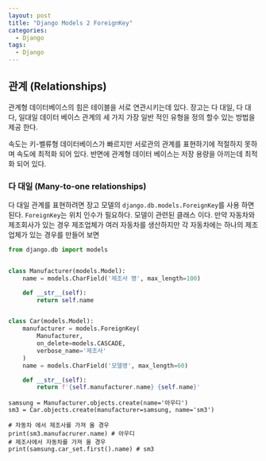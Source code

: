 ```yaml
---
layout: post
title: "Django Models 2 ForeignKey"
categories:
  - Django
tags:
  - Django
---
```


## 관계 (Relationships)
관계형 데이터베이스의 힘은 테이블을 서로 연관시키는데 있다. 장고는 다 대일, 다 대다, 일대일 데이터 베이스 관계의 세 가지 가장 일반 적인 유형을 정의 할수 있는 방법을 제공 한다.

속도는 키-벨류형 데이터베이스가 빠르지만 서로관의 관계를 표현하기에 적절하지 못하며 속도에 최적화 되어 있다. 반면에 관계형 데이터 베이스는 저장 용량을 아끼는데 최적화 되어 있다. 


### 다 대일 (Many-to-one relationships)
다 대일 관계를 표현하려면 장고 모델의 `django.db.models.ForeignKey`를 사용 하면 된다.
`ForeignKey`는 위치 인수가 필요하다. 모델이 관련된 클래스 이다.
만약 자동차와 제조회사가 있는 경우 제조업체가 여러 자동차를 생산하지만 각 자동차에는 하나의 제조 업체가 있는 경우를 만들어 보면
```python
from django.db import models


class Manufacturer(models.Model):
    name = models.CharField('제조사 명', max_length=100)

    def __str__(self):
        return self.name


class Car(models.Model):
    manufacturer = models.ForeignKey(
        Manufacturer,
        on_delete=models.CASCADE,
        verbose_name='제조사'
    )
    name = models.CharField('모델명', max_length=60)

    def __str__(self):
        return f'{self.manufacturer.name} {self.name}'
```
```
samsung = Manufacturer.objects.create(name='아우디')
sm3 = Car.objects.create(manufacturer=samsung, name='sm3')

# 자동차 에서 제조사를 가져 올 경우
print(sm3.manufacrurer.name) # 아우디
# 제조사에서 자동차를 가져 올 경우
print(samsung.car_set.first().name) # sm3
```
